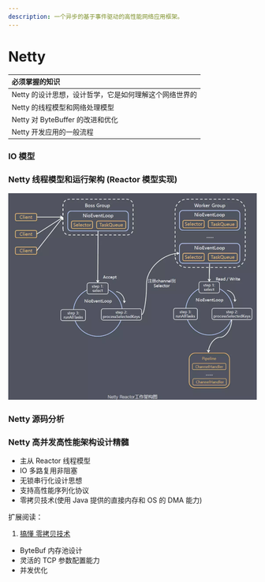 ```yaml
---
description: 一个异步的基于事件驱动的高性能网络应用框架。
---
```


# Netty

| 必须掌握的知识 |
| :--- |
| Netty 的设计思想，设计哲学，它是如何理解这个网络世界的 |
| Netty 的线程模型和网络处理模型 |
| Netty 对 ByteBuffer 的改进和优化 |
| Netty 开发应用的一般流程 |

### IO 模型



### Netty 线程模型和运行架构 \(Reactor 模型实现\)

![Netty Reactor](../../.gitbook/assets/image%20%2893%29.png)

### Netty 源码分析



### Netty 高并发高性能架构设计精髓

* 主从 Reactor 线程模型
* IO 多路复用非阻塞
* 无锁串行化设计思想
* 支持高性能序列化协议
* 零拷贝技术\(使用 Java 提供的直接内存和 OS 的 DMA 能力\)

扩展阅读：

1. [搞懂 零拷贝技术](https://www.cnblogs.com/xiaolincoding/p/13719610.html)

* ByteBuf 内存池设计
* 灵活的 TCP 参数配置能力
* 并发优化



